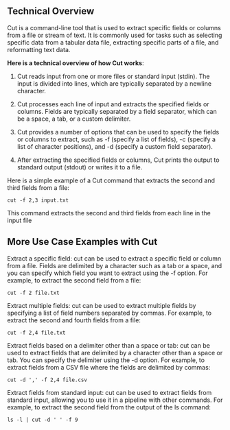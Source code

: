 ## Technical Overview

Cut is a command-line tool that is used to extract specific fields or columns from a file or stream of text. It is commonly used for tasks such as selecting specific data from a tabular data file, extracting specific parts of a file, and reformatting text data.

**Here is a technical overview of how Cut works**:

1. Cut reads input from one or more files or standard input (stdin). The input is divided into lines, which are typically separated by a newline character.

1. Cut processes each line of input and extracts the specified fields or columns. Fields are typically separated by a field separator, which can be a space, a tab, or a custom delimiter.

1. Cut provides a number of options that can be used to specify the fields or columns to extract, such as -f (specify a list of fields), -c (specify a list of character positions), and -d (specify a custom field separator).

1. After extracting the specified fields or columns, Cut prints the output to standard output (stdout) or writes it to a file.

Here is a simple example of a Cut command that extracts the second and third fields from a file:

```
cut -f 2,3 input.txt
```

This command extracts the second and third fields from each line in the input file


## More Use Case Examples with Cut

Extract a specific field: cut can be used to extract a specific field or column from a file. Fields are delimited by a character such as a tab or a space, and you can specify which field you want to extract using the -f option. For example, to extract the second field from a file:

```
cut -f 2 file.txt
```

Extract multiple fields: cut can be used to extract multiple fields by specifying a list of field numbers separated by commas. For example, to extract the second and fourth fields from a file:

```
cut -f 2,4 file.txt
```

Extract fields based on a delimiter other than a space or tab: cut can be used to extract fields that are delimited by a character other than a space or tab. You can specify the delimiter using the -d option. For example, to extract fields from a CSV file where the fields are delimited by commas:

```
cut -d ',' -f 2,4 file.csv
```

Extract fields from standard input: cut can be used to extract fields from standard input, allowing you to use it in a pipeline with other commands. For example, to extract the second field from the output of the ls command:

```
ls -l | cut -d ' ' -f 9
```

